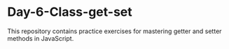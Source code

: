 # Day-6-Class-get-set
This repository contains practice exercises for mastering getter and setter methods in JavaScript.
